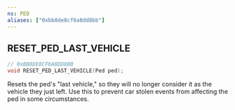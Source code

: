 ```yaml
---
ns: PED
aliases: ["0xbb8de8cf6a8dd8bb"]
---
```

## RESET_PED_LAST_VEHICLE

```c
// 0xBB8DE8CF6A8DD8BB
void RESET_PED_LAST_VEHICLE(Ped ped);
```

Resets the ped's "last vehicle," so they will no longer consider it as the vehicle they just left. Use this to prevent car stolen events from affecting the ped in some circumstances.


